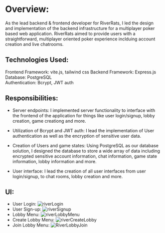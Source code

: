 # Overview:  
As the lead backend & frontend developer for RiverRats, I led the design and implementation of the backend infrastructure for a multiplayer poker based web application. RiverRats aimed to provide users with a straightforward, multiplayer oriented poker experience inclduing account creation and live chatrooms.   

## Technologies Used:  

Frontend Framework: vite.js, tailwind css
Backend Framework: Express.js
Database: PostgreSQL    
Authentication: Bcrypt, JWT auth  
## Responsibilities:  

* Server endpoints: I implemented server functionality to interface with the frontend of the application for things like user login/signup, lobby creation, game creationg and more. 

* Utilization of Bcrypt and JWT auth: I lead the implementation of User authentication as well as the encryption of sensitive user data.   

* Creation of Users and game states: Using PostgreSQL as our database solution, I designed the database to store a wide array of data including encrypted sensitive account information, chat information, game state information, lobby information and more.

* User interface: I lead the creation of all user interfaces from user login/signup, to chat rooms, lobby creation and more.

## UI: 

* User Login:  ![riverLogin](https://github.com/user-attachments/assets/0826413f-c30a-4234-82cb-22961528b37b)
* User Sign-up:  ![riverSignup](https://github.com/user-attachments/assets/a9f22435-429f-40b5-ae2b-03687e3f7a3c)
* Lobby Menu:  ![riverLobbyMenu](https://github.com/user-attachments/assets/c591b29b-f286-4b9c-aa2e-635ede819282)
* Create Lobby Menu:  ![riverCreateLobby](https://github.com/user-attachments/assets/411ea78e-972f-43ed-b60e-ef38d8980331)
* Join Lobby Menu:  ![RiverLobbyJoin](https://github.com/user-attachments/assets/98a47d8a-c146-4c6c-8d4b-3879661c4f1d)

